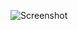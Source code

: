 ![Screenshot](https://raw.githubusercontent.com/Cryakl/Ultimate-RAT-Collection/refs/heads/main/NovaLite/NovaLite%20v1.1/Screenshot.png)
